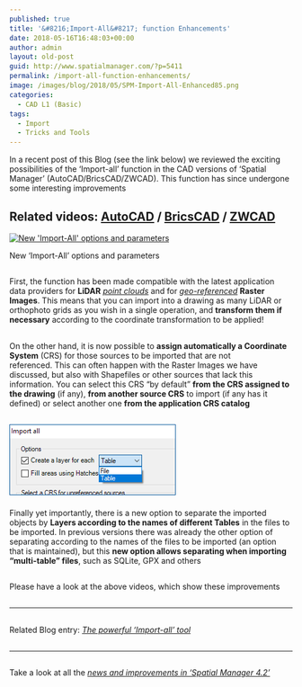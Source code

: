 ```yaml
---
published: true
title: '&#8216;Import-All&#8217; function Enhancements'
date: 2018-05-16T16:48:03+00:00
author: admin
layout: old-post
guid: http://www.spatialmanager.com/?p=5411
permalink: /import-all-function-enhancements/
image: /images/blog/2018/05/SPM-Import-All-Enhanced85.png
categories:
  - CAD L1 (Basic)
tags:
  - Import
  - Tricks and Tools
---
```

<p>
  In a recent post of this Blog (see the link below) we reviewed the exciting possibilities of the &#8216;Import-all&#8217; function in the CAD versions of &#8216;Spatial Manager&#8217; (AutoCAD/BricsCAD/ZWCAD). This function has since undergone some interesting improvements
</p>

<p>
  <!--more-->
</p>

<h2>
  Related videos: <span><a href="https://youtu.be/XdBP3cM3YjI?rel=0" target="_blank" rel="nofollow"><span>AutoCAD</span></a> </span>/ <span><a href="https://youtu.be/0af1c6E6TcQ?rel=0" target="_blank" rel="nofollow"><span>BricsCAD</span></a> </span>/ <span><a href="https://youtu.be/TD8qnf0uNCs?rel=0" target="_blank" rel="nofollow"><span>ZWCAD</span></a></span>
</h2>

<div>
  <a href="/images/blog/2018/05/Import-All-Enh-SPM.png" target="_blank" rel="nofollow"><img src="/images/blog/2018/05/Import-All-Enh-SPM-1024x475.png" alt="New 'Import-All' options and parameters" width="625" height="290" srcset="/images/blog/2018/05/Import-All-Enh-SPM-1024x475.png 1024w, /images/blog/2018/05/Import-All-Enh-SPM-300x139.png 300w, /images/blog/2018/05/Import-All-Enh-SPM-768x357.png 768w, /images/blog/2018/05/Import-All-Enh-SPM-624x290.png 624w, /images/blog/2018/05/Import-All-Enh-SPM.png 1271w" sizes="(max-width: 625px) 100vw, 625px" /></a>
  
  <p>
    New &#8216;Import-All&#8217; options and parameters
  </p>
</div>

<h2>
</h2>

<p>
  First, the function has been made compatible with the latest application data providers for <strong>LiDAR</strong> <span><em><span><a href="https://en.wikipedia.org/wiki/Lidar" target="_blank" rel="nofollow">point clouds</a></span></em></span> and for <span><em><a href="https://en.wikipedia.org/wiki/Georeferencing" target="_blank" rel="nofollow">geo-referenced</a></em></span> <strong>Raster Images</strong>. This means that you can import into a drawing as many LiDAR or orthophoto grids as you wish in a single operation, and <strong>transform them if necessary</strong> according to the coordinate transformation to be applied!
</p>

<h2>
</h2>

<p>
  On the other hand, it is now possible to <strong>assign automatically a Coordinate System</strong> (CRS) for those sources to be imported that are not referenced. This can often happen with the Raster Images we have discussed, but also with Shapefiles or other sources that lack this information. You can select this CRS &#8220;by default&#8221; <strong>from the CRS assigned to the drawing</strong> (if any), <strong>from another source CRS</strong> to import (if any has it defined) or select another one <strong>from the application CRS catalog</strong>
</p>

<h2>
  <a href="/images/blog/2018/05/Import-all-LayerByTable.png" target="_blank" rel="nofollow"><img src="/images/blog/2018/05/Import-all-LayerByTable.png" alt="Import-all-LayerByTable" width="296" height="126" /></a>
</h2>

<p>
  Finally yet importantly, there is a new option to separate the imported objects by <strong>Layers according to the names of different Tables</strong> in the files to be imported. In previous versions there was already the other option of separating according to the names of the files to be imported (an option that is maintained), but this <strong>new option allows separating when importing &#8220;multi-table&#8221; files</strong>, such as SQLite, GPX and others
</p>

<h2>
</h2>

<h2>
</h2>

<p>
  Please have a look at the above videos, which show these improvements
</p>

<h2>
</h2>

<h2>
</h2>

* * *

<h2>
</h2>

<p>
  Related Blog entry: <a href="http://www.spatialmanager.com/the-powerful-import-all-tool/" target="_blank" rel="nofollow"><span><em>The powerful ‘Import-all’ tool</em></span></a>
</p>

<h2>
</h2>

<h2>
</h2>

* * *

<h2>
</h2>

<p>
  Take a look at all the <span><em><a href="http://www.spatialmanager.com/new-spatial-manager-4-2-released" target="_blank" rel="nofollow"><span>news and improvements in &#8216;Spatial Manager 4.2&#8217;</span></a></em></span>
</p>